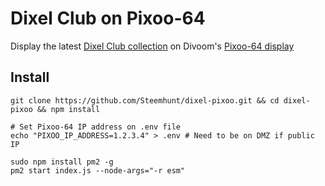 # Dixel Club on Pixoo-64
Display the latest [Dixel Club collection](https://dixel.club) on Divoom's [Pixoo-64 display](https://www.divoom.com/products/pixoo-64)

## Install
```
git clone https://github.com/Steemhunt/dixel-pixoo.git && cd dixel-pixoo && npm install

# Set Pixoo-64 IP address on .env file
echo "PIXOO_IP_ADDRESS=1.2.3.4" > .env # Need to be on DMZ if public IP

sudo npm install pm2 -g
pm2 start index.js --node-args="-r esm"
```
